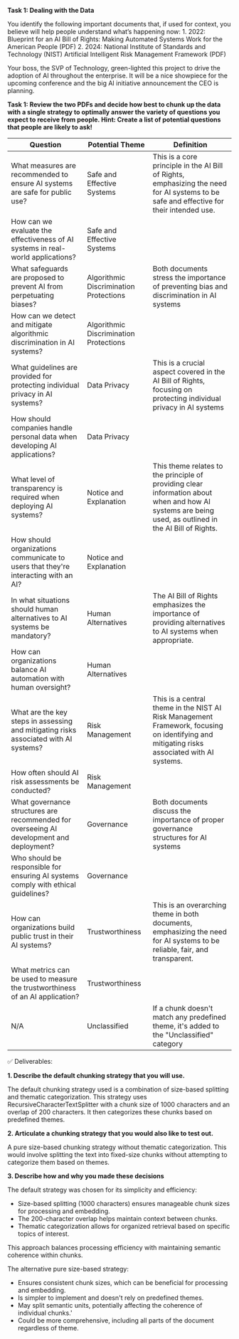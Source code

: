 **Task 1: Dealing with the Data**

You identify the following important documents that, if used for context, you believe will help people understand what’s happening now:
    1. 2022: Blueprint for an AI Bill of Rights: Making Automated Systems Work for the American People (PDF)
    2. 2024: National Institute of Standards and Technology (NIST) Artificial Intelligent Risk Management Framework (PDF)

Your boss, the SVP of Technology, green-lighted this project to drive the adoption of AI throughout the enterprise. It will be a nice showpiece for the upcoming conference and the big AI initiative announcement the CEO is planning.


**Task 1: Review the two PDFs and decide how best to chunk up the data with a single strategy to optimally answer the variety of questions you expect to receive from people.
Hint: Create a list of potential questions that people are likely to ask!**

| Question | Potential Theme | Definition |
|----------|-----------------|------------|
| What measures are recommended to ensure AI systems are safe for public use? | Safe and Effective Systems | This is a core principle in the AI Bill of Rights, emphasizing the need for AI systems to be safe and effective for their intended use. |
| How can we evaluate the effectiveness of AI systems in real-world applications? | Safe and Effective Systems | |
| What safeguards are proposed to prevent AI from perpetuating biases? | Algorithmic Discrimination Protections | Both documents stress the importance of preventing bias and discrimination in AI systems |
| How can we detect and mitigate algorithmic discrimination in AI systems? | Algorithmic Discrimination Protections | |
| What guidelines are provided for protecting individual privacy in AI systems? | Data Privacy | This is a crucial aspect covered in the AI Bill of Rights, focusing on protecting individual privacy in AI systems |
| How should companies handle personal data when developing AI applications? | Data Privacy | |
| What level of transparency is required when deploying AI systems? | Notice and Explanation | This theme relates to the principle of providing clear information about when and how AI systems are being used, as outlined in the AI Bill of Rights. |
| How should organizations communicate to users that they're interacting with an AI? | Notice and Explanation | |
| In what situations should human alternatives to AI systems be mandatory? | Human Alternatives | The AI Bill of Rights emphasizes the importance of providing alternatives to AI systems when appropriate. |
| How can organizations balance AI automation with human oversight? | Human Alternatives | |
| What are the key steps in assessing and mitigating risks associated with AI systems? | Risk Management | This is a central theme in the NIST AI Risk Management Framework, focusing on identifying and mitigating risks associated with AI systems. |
| How often should AI risk assessments be conducted? | Risk Management | |
| What governance structures are recommended for overseeing AI development and deployment? | Governance | Both documents discuss the importance of proper governance structures for AI systems |
| Who should be responsible for ensuring AI systems comply with ethical guidelines? | Governance | |
| How can organizations build public trust in their AI systems? | Trustworthiness | This is an overarching theme in both documents, emphasizing the need for AI systems to be reliable, fair, and transparent. |
| What metrics can be used to measure the trustworthiness of an AI application? | Trustworthiness | |
| N/A | Unclassified | If a chunk doesn't match any predefined theme, it's added to the "Unclassified" category |





✅ Deliverables:

**1. Describe the default chunking strategy that you will use.**

The default chunking strategy used is a combination of size-based splitting and thematic categorization. 
This strategy uses RecursiveCharacterTextSplitter with a chunk size of 1000 characters and an overlap of 200 characters. It then categorizes these chunks based on predefined themes.

**2.  Articulate a chunking strategy that you would also like to test out.**
    

A pure size-based chunking strategy without thematic categorization. This would involve splitting the text into fixed-size chunks without attempting to categorize them based on themes.

**3. Describe how and why you made these decisions**

The default strategy was chosen for its simplicity and efficiency:

* Size-based splitting (1000 characters) ensures manageable chunk sizes for processing and embedding.
* The 200-character overlap helps maintain context between chunks.
* Thematic categorization allows for organized retrieval based on specific topics of interest.

This approach balances processing efficiency with maintaining semantic coherence within chunks.

The alternative pure size-based strategy:
* Ensures consistent chunk sizes, which can be beneficial for processing and embedding.
* Is simpler to implement and doesn't rely on predefined themes.
* May split semantic units, potentially affecting the coherence of individual chunks.'
* Could be more comprehensive, including all parts of the document regardless of theme.






